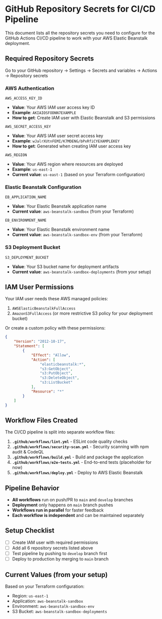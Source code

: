 # GitHub Repository Secrets for CI/CD Pipeline

This document lists all the repository secrets you need to configure for the GitHub Actions CI/CD pipeline to work with your AWS Elastic Beanstalk deployment.

## Required Repository Secrets

Go to your GitHub repository → Settings → Secrets and variables → Actions → Repository secrets

### AWS Authentication
```
AWS_ACCESS_KEY_ID
```
- **Value**: Your AWS IAM user access key ID
- **Example**: `AKIAIOSFODNN7EXAMPLE`
- **How to get**: Create IAM user with Elastic Beanstalk and S3 permissions

```
AWS_SECRET_ACCESS_KEY
```
- **Value**: Your AWS IAM user secret access key
- **Example**: `wJalrXUtnFEMI/K7MDENG/bPxRfiCYEXAMPLEKEY`
- **How to get**: Generated when creating IAM user access key

```
AWS_REGION
```
- **Value**: Your AWS region where resources are deployed
- **Example**: `us-east-1`
- **Current value**: `us-east-1` (based on your Terraform configuration)

### Elastic Beanstalk Configuration
```
EB_APPLICATION_NAME
```
- **Value**: Your Elastic Beanstalk application name
- **Current value**: `aws-beanstalk-sandbox` (from your Terraform)

```
EB_ENVIRONMENT_NAME
```
- **Value**: Your Elastic Beanstalk environment name
- **Current value**: `aws-beanstalk-sandbox-env` (from your Terraform)

### S3 Deployment Bucket
```
S3_DEPLOYMENT_BUCKET
```
- **Value**: Your S3 bucket name for deployment artifacts
- **Current value**: `aws-beanstalk-sandbox-deployments` (from your setup)

## IAM User Permissions

Your IAM user needs these AWS managed policies:
1. `AWSElasticBeanstalkFullAccess`
2. `AmazonS3FullAccess` (or more restrictive S3 policy for your deployment bucket)

Or create a custom policy with these permissions:
```json
{
    "Version": "2012-10-17",
    "Statement": [
        {
            "Effect": "Allow",
            "Action": [
                "elasticbeanstalk:*",
                "s3:GetObject",
                "s3:PutObject",
                "s3:DeleteObject",
                "s3:ListBucket"
            ],
            "Resource": "*"
        }
    ]
}
```

## Workflow Files Created

The CI/CD pipeline is split into separate workflow files:

1. **`.github/workflows/lint.yml`** - ESLint code quality checks
2. **`.github/workflows/security-scan.yml`** - Security scanning with npm audit & CodeQL
3. **`.github/workflows/build.yml`** - Build and package the application
4. **`.github/workflows/e2e-tests.yml`** - End-to-end tests (placeholder for now)
5. **`.github/workflows/deploy.yml`** - Deploy to AWS Elastic Beanstalk

## Pipeline Behavior

- **All workflows** run on push/PR to `main` and `develop` branches
- **Deployment** only happens on `main` branch pushes
- **Workflows run in parallel** for faster feedback
- **Each workflow is independent** and can be maintained separately

## Setup Checklist

- [ ] Create IAM user with required permissions
- [ ] Add all 6 repository secrets listed above
- [ ] Test pipeline by pushing to `develop` branch first
- [ ] Deploy to production by merging to `main` branch

## Current Values (from your setup)

Based on your Terraform configuration:
- Region: `us-east-1`
- Application: `aws-beanstalk-sandbox`
- Environment: `aws-beanstalk-sandbox-env`
- S3 Bucket: `aws-beanstalk-sandbox-deployments`
